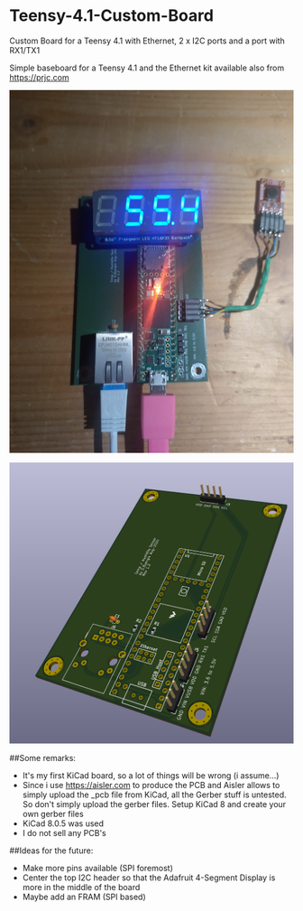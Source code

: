# Teensy-4.1-Custom-Board

Custom Board for a Teensy 4.1 with Ethernet, 2 x I2C ports and a port with RX1/TX1 

Simple baseboard for a Teensy 4.1 and the Ethernet kit available also from https://prjc.com

![Board in use as a sensor board](Board01.png)

![3D view from KiCad](Board02.png)

##Some remarks:
- It's my first KiCad board, so a lot of things will be wrong (i assume...)
- Since i use https://aisler.com to produce the PCB and Aisler allows to simply upload the _pcb file from KiCad, all the Gerber stuff is untested. So don't simply upload the gerber files. Setup KiCad 8 and create your own gerber files
- KiCad 8.0.5 was used
- I do not sell any PCB's

##Ideas for the future:
- Make more pins available (SPI foremost)
- Center the top I2C header so that the Adafruit 4-Segment Display is more in the middle of the board
- Maybe add an FRAM (SPI based)
